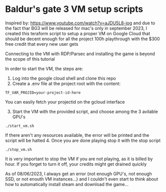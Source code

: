 # Baldur's gate 3 VM setup scripts 

Inspired by: https://www.youtube.com/watch?v=aJDU5L8-iog and due to the fact thar BG3 will be released for mac's only in september 2023, I created this teraform script to setup a proper VM on Google Cloud that should be decent enough for all the project 100h playthrough with the $300 free credit that every new user gets

Connecting to the VM with RDP/Parsec and installing the game is beyond the scope of this tutorial

In order to start the VM, the steps are:
1. Log into the google cloud shell and clone this repo 
2. Create a .env file at the project root with the content:
```
TF_VAR_PROJID=your-project-id-here
```
You can easily fetch your projectid on the gcloud interface

3. Start the VM with the provided script, and choose among the 3 avilable GPU's
```
./start_vm.sh
```
If there aren't any resources available, the error will be printed and the script will be halted
4. Once you are done playing stop it with the stop script
```
./stop_vm.sh
```

It is very important to stop the VM if you are not playing, as it is billed by hour. If you forget to turn it off, your credits might get drained quickly

As of 08/06/2023, I always get an error (not enough GPU's, not enough SSD, or not enouth VM instances...) and I couldn't even start to think about how to automatically install steam and download the game...
